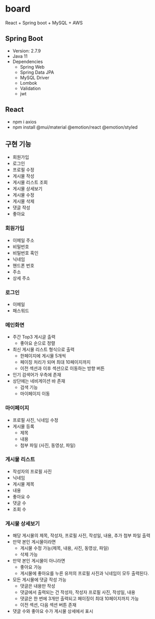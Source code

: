 # board

React + Spring boot + MySQL + AWS

## Spring Boot

- Version: 2.7.9
- Java 11
- Dependencies
  - Spring Web
  - Spring Data JPA
  - MySQL Driver
  - Lombok
  - Validation
  - jwt

## React

- npm i axios
- npm install @mui/material @emotion/react @emotion/styled

## 구현 기능

- 회원가입
- 로그인
- 프로필 수정
- 게시물 작성
- 게시물 리스트 조회
- 게시물 상세보기
- 게시물 수정
- 게시물 삭제
- 댓글 작성
- 좋아요

### 회원가입

- 이메일 주소
- 비밀번호
- 비밀번호 혹인
- 닉네임
- 핸드폰 번호
- 주소
- 상세 주소

### 로그인

- 이메일
- 패스워드

### 메인화면

- 주간 Top3 게시글 출력
  - 좋아요 순으로 정렬
- 최신 게시물 리스트 형식으로 출력
  - 한페이지에 게시물 5개씩
  - 페이징 처리가 되며 최대 10페이지까지
  - 이전 섹션과 이후 섹션으로 이동하는 방향 버튼
- 인기 검색어가 우측에 존재
- 상단에는 네비게이션 바 존재
  - 검색 기능
  - 마이페이지 이동

### 마이페이지

- 프로필 사진, 닉네임 수정
- 게시물 등록
  - 제목
  - 내용
  - 첨부 파일 (사진, 동영상, 파일)

### 게시물 리스트
- 작성자의 프로필 사진
- 닉네임
- 게시물 제목
- 내용
- 좋아요 수
- 댓글 수
- 조회 수

### 게시물 상세보기

- 해당 게시물의 제목, 작성자, 프로필 사진, 작성일, 내용, 추가 첨부 파일 출력
- 만약 본인 게시물이라면
  - 게시물 수정 가능(제목, 내용, 사진, 동영상, 파일)
  - 삭제 가능
- 만약 본인 게시물이 아니라면
  - 좋아요 가능
  - 게시물에 좋아요를 누른 유저의 프로필 사진과 닉네임이 모두 출력된다.
- 모든 게시물에 댓글 작성 가능
  - 댓글은 내용만 작성
  - 댓글에서 출력되는 건 작성자, 작성자 프로필 사진, 작성일, 내용
  - 댓글은 한 번에 3개만 출력되고 페이징이 최대 10페이지까지 가능
  - 이전 섹션, 다음 섹션 버튼 존재
- 댓글 수와 좋아요 수가 게시물 상세에서 표시
